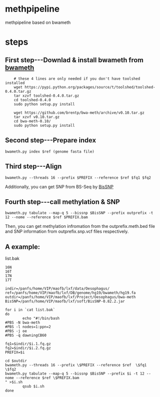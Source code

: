 # methpipeline
methpipeline based on bwameth

# steps
First step---Downlad & install bwameth from [bwameth](https://github.com/brentp/bwa-meth)
-----
```Shell
    # these 4 lines are only needed if you don't have toolshed installed
    wget https://pypi.python.org/packages/source/t/toolshed/toolshed-0.4.0.tar.gz
    tar xzvf toolshed-0.4.0.tar.gz
    cd toolshed-0.4.0
    sudo python setup.py install

    wget https://github.com/brentp/bwa-meth/archive/v0.10.tar.gz
    tar xzvf v0.10.tar.gz
    cd bwa-meth-0.10/
    sudo python setup.py install
```

Second step---Prepare index
-----
```
bwameth.py index $ref (genome fasta file)
```

Third step---Align
-----
```
bwameth.py --threads 16 --prefix $PREFIX --reference $ref $fq1 $fq2
```
Additionally, you can get SNP from BS-Seq by [BisSNP](https://sourceforge.net/projects/bissnp/) 

Fourth step---call methylation & SNP
-----
```
bwameth.py tabulate --map-q 5 --bissnp $BisSNP --prefix outprefix -t 12 --nome --reference $ref $PREFIX.bam
```
Then, you can get methylation infromation from the outprefix.meth.bed file and SNP information from outprefix.snp.vcf files respectively.


A example: 
-----
list.bak
```
16N
16T
17N
17T
```
```
indir=/panfs/home/VIP/maofb/lxf/data/Oesophagus/
ref=/panfs/home/VIP/maofb/lxf/DB/genome/hg19/bwameth/hg19.fa
outdir=/panfs/home/VIP/maofb/lxf/Project/Oesophagus/bwa-meth
BisSNP=/panfs/home/VIP/maofb/lxf/soft/BisSNP-0.82.2.jar

for i in `cat list.bak`
do
        echo "#!/bin/bash
#PBS -N bwa-meth
#PBS -l nodes=1:ppn=2
#PBS -j oe
#PBS -q dawningCB60

fq1=$indir/$i.1.fq.gz
fq2=$indir/$i.2.fq.gz
PREFIX=$i

cd $outdir
bwameth.py --threads 16 --prefix \$PREFIX --reference $ref  \$fq1 \$fq2
bwameth.py tabulate --map-q 5 --bissnp $BisSNP --prefix $i -t 12 --nome --reference $ref \$PREFIX.bam
" >$i.sh
        qsub $i.sh
done
```
